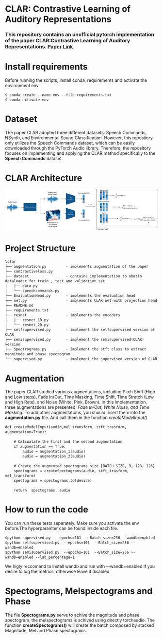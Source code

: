 # CLAR: Contrastive Learning of Auditory Representations

###  This repository contains an unofficial pytorch implementation of the paper CLAR:Contrastive Learning of Auditory Representations. [Paper Link](https://arxiv.org/abs/2010.09542)


# Install requirements
Before running the scripts, install conda, requirements and activate the environment env
```
$ conda create --name env --file requirements.txt
$ conda activate env
```

# Dataset
The paper CLAR adopted three different datasets: Speech Commands, NSynth, and Environmental Sound Classification. However, this repository only utilizes the Speech Commands dataset, which can be easily downloaded through the PyTorch Audio library. Therefore, the repository focuses on implementing and applying the CLAR method specifically to the **Speech Commands** dataset.

# CLAR Architecture
![method](img/methods.png)

# Project Structure
```
\clar
├── augmentation.py         - implements augmentation of the paper 
├── contrastiveloss.py
├── dataset                 - contains implementation to obatin dataloader for train , test and validation set 
│   ├── data.py             
│   └── speechcommands.py   
├── EvaluationHead.py       - implements the evaluation head 
├── net.py                  - implements CLAR-net with projection head
├── README.md
├── requirements.txt        
├── resnet                  - implements the encoders
│   ├── resnet_1D.py
│   └── resnet_2D.py
├── selfsupervised.py       - implement the selfsupervised version of CLAR
├── semisupervised.py       - implement the semisupervised(CLAR) version
├── Spectrograms.py         - implement the stft class to extract magnitude and phase spectogram
└── supervised.py           - implement the supervised version of CLAR
```

# Augmentation
The paper CLAR studied various augmentations, including Pitch Shift (High and Low steps), Fade In/Out, Time Masking, Time Shift, Time Stretch (Low and High Rate), and Noise (White, Pink, Brown). In this implementation, three augmentations are presented: *Fade In/Out, White Noise, and Time Masking*. To add other augmentations, you should insert them into the **augmentation.py** file. And call them in the function *createModelInput()*

```
def createModelInput(audio,mel_transform, stft_trasform, augmentation=True):

    # Calcualate the first and the second augmentation
    if augmentation == True:
        audio = augmentation_1(audio)
        audio = augmentation_2(audio)
    
    # Create the augmented spectograms size [BATCH_SIZE, 3, 128, 126]
    spectograms = createSpectograms(audio, stft_trasform, mel_transform)
    spectograms = spectograms.to(device)

    return  spectograms, audio
```

# How to run the code
You can run these tests separately. Make sure you activate the env before.The hyperparamter can be found inside each file.

```
$python supervised.py  --epochs=101  --Batch_size=256 --wandb=enabled
$python selfsupervised.py  --epochs=101  --Batch_size=256 --wandb=enabled
$python semisupervised.py  --epochs=101  --Batch_size=256 --wandb=enabled --lab_percentage=1
```

We higly reccomand to install wandb and  run with --wandb=enabled if you desire to log the metrics, otherwise leave it disabled.

# Spectograms, Melspectograms and Phase
The file **Spectograms.py** serve to achive the magnitude and phase spectogram, the melspectograms is achived using directly torchaudio. The function **createSpectograms()** will create the batch composed by stacked Magnitude, Mel and Phase spectograms.





